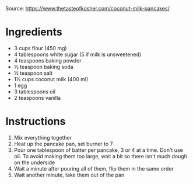 Source: https://www.thetasteofkosher.com/coconut-milk-pancakes/

# Ingredients
- 3 cups flour (450 mg)
- 4 tablespoons white sugar (5 if milk is unsweetened)
- 4 teaspoons baking powder
- ½ teaspoon baking soda
- ½ teaspoon salt
- 1½ cups coconut milk (400 ml)
- 1 egg
- 3 tablespoons oil
- 2 teaspoons vanilla

# Instructions
1. Mix everything together
2. Heat up the pancake pan, set burner to 7
3. Pour one tablespoon of batter per pancake, 3 or 4 at a time. Don't use oil. To avoid making them too large, wait a bit so there isn't much dough on the underside
4. Wait a minute after pouring all of them, flip them in the same order
5. Wait another minute, take them out of the pan
